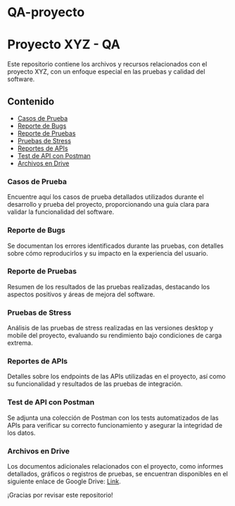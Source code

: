 # QA-proyecto

# Proyecto XYZ - QA

Este repositorio contiene los archivos y recursos relacionados con el proyecto XYZ, con un enfoque especial en las pruebas y calidad del software.

## Contenido

- [Casos de Prueba](#casos-de-prueba)
- [Reporte de Bugs](#reporte-de-bugs)
- [Reporte de Pruebas](#reporte-de-pruebas)
- [Pruebas de Stress](#pruebas-de-stress)
- [Reportes de APIs](#reportes-de-apis)
- [Test de API con Postman](#test-de-api-con-postman)
- [Archivos en Drive](#archivos-en-drive)

### Casos de Prueba

Encuentre aquí los casos de prueba detallados utilizados durante el desarrollo y prueba del proyecto, proporcionando una guía clara para validar la funcionalidad del software.

### Reporte de Bugs

Se documentan los errores identificados durante las pruebas, con detalles sobre cómo reproducirlos y su impacto en la experiencia del usuario.

### Reporte de Pruebas

Resumen de los resultados de las pruebas realizadas, destacando los aspectos positivos y áreas de mejora del software.

### Pruebas de Stress

Análisis de las pruebas de stress realizadas en las versiones desktop y mobile del proyecto, evaluando su rendimiento bajo condiciones de carga extrema.

### Reportes de APIs

Detalles sobre los endpoints de las APIs utilizadas en el proyecto, así como su funcionalidad y resultados de las pruebas de integración.

### Test de API con Postman

Se adjunta una colección de Postman con los tests automatizados de las APIs para verificar su correcto funcionamiento y asegurar la integridad de los datos.

### Archivos en Drive

Los documentos adicionales relacionados con el proyecto, como informes detallados, gráficos o registros de pruebas, se encuentran disponibles en el siguiente enlace de Google Drive: [Link](https://drive.google.com/drive/folders/1T0J0LUw5kNulCt5qlf5a8cyUwV1TWuR2?usp=sharing).

¡Gracias por revisar este repositorio!

